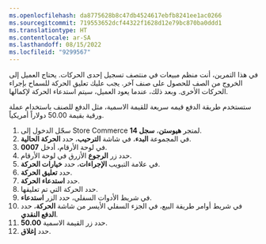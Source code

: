 ```yaml
---
ms.openlocfilehash: da8775628b8c47db4524617ebfb8241ee1ac0266
ms.sourcegitcommit: 719553652dcf44322f1628d12e79bc870ba0ddd1
ms.translationtype: HT
ms.contentlocale: ar-SA
ms.lasthandoff: 08/15/2022
ms.locfileid: "9299567"
---
```

في هذا التمرين، أنت منظم مبيعات في منتصف تسجيل إحدى الحركات. يحتاج العميل إلى الخروج من الصف للحصول على صنف آخر. يجب عليك تعليق الحركة للسماح بإجراء الحركات الأخرى. وبعد ذلك، عندما يعود العميل، سيتم استدعاء الحركة لإكمالها. 

ستستخدم طريقة الدفع قيمه سريعة للقيمة الاسمية، مثل الدفع للصنف باستخدام عملة ورقية بقيمة 50.00 دولاراً أمريكياً. 

1.  سجّل الدخول إلى Store Commerce لمتجر **هيوستن**، **سجل 14**.
2.  في المجموعة **البدء**، في شاشة **الترحيب**، حدد **الحركة الحالية**.
3.  في لوحة الأرقام، أدخل **0007**.
4.  حدد زر **الرجوع** الأزرق في لوحة الأرقام. 
5.  في علامة التبويب **الإجراءات**، حدد **خيارات الحركة**.
6.  حدد **تعليق الحركة**.
7.  حدد **استدعاء الحركة**.
8.  حدد الحركة التي تم تعليقها.
9.  في شريط الأدوات السفلي، حدد الزر **استدعاء**.
10. في شريط أوامر طريقة البيع، في الجزء السفلي الأيسر من شاشة **الحركة**، حدد **الدفع النقدي**.
11. حدد زر القيمة الاسمية **50.00**.
12. حدد **إغلاق**.
